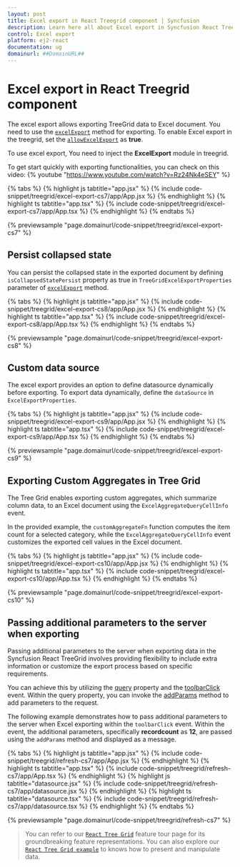 ```yaml
---
layout: post
title: Excel export in React Treegrid component | Syncfusion
description: Learn here all about Excel export in Syncfusion React Treegrid component of Syncfusion Essential JS 2 and more.
control: Excel export 
platform: ej2-react
documentation: ug
domainurl: ##DomainURL##
---
```


# Excel export in React Treegrid component

The excel export allows exporting TreeGrid data to Excel document. You need to use the [`excelExport`](https://ej2.syncfusion.com/react/documentation/api/treegrid/#excelexport) method for exporting. To enable Excel export in the treegrid, set the [`allowExcelExport`](https://ej2.syncfusion.com/react/documentation/api/treegrid/#allowexcelexport) as **true**.

To use excel export, You need to inject the **ExcelExport** module in treegrid.

To get start quickly with exporting functionalities, you can check on this video:
{% youtube "https://www.youtube.com/watch?v=Rz24Nk4eSEY" %}

{% tabs %}
{% highlight js tabtitle="app.jsx" %}
{% include code-snippet/treegrid/excel-export-cs7/app/App.jsx %}
{% endhighlight %}
{% highlight ts tabtitle="app.tsx" %}
{% include code-snippet/treegrid/excel-export-cs7/app/App.tsx %}
{% endhighlight %}
{% endtabs %}

 {% previewsample "page.domainurl/code-snippet/treegrid/excel-export-cs7" %}

## Persist collapsed state

You can persist the collapsed state in the exported document by defining `isCollapsedStatePersist` property as true in `TreeGridExcelExportProperties` parameter of [`excelExport`](https://ej2.syncfusion.com/react/documentation/api/treegrid/#excelexport) method.

{% tabs %}
{% highlight js tabtitle="app.jsx" %}
{% include code-snippet/treegrid/excel-export-cs8/app/App.jsx %}
{% endhighlight %}
{% highlight ts tabtitle="app.tsx" %}
{% include code-snippet/treegrid/excel-export-cs8/app/App.tsx %}
{% endhighlight %}
{% endtabs %}

 {% previewsample "page.domainurl/code-snippet/treegrid/excel-export-cs8" %}

## Custom data source

The excel export provides an option to define datasource dynamically before exporting. To export data dynamically, define the `dataSource` in `ExcelExportProperties`.

{% tabs %}
{% highlight js tabtitle="app.jsx" %}
{% include code-snippet/treegrid/excel-export-cs9/app/App.jsx %}
{% endhighlight %}
{% highlight ts tabtitle="app.tsx" %}
{% include code-snippet/treegrid/excel-export-cs9/app/App.tsx %}
{% endhighlight %}
{% endtabs %}

 {% previewsample "page.domainurl/code-snippet/treegrid/excel-export-cs9" %}

## Exporting Custom Aggregates in Tree Grid  
The Tree Grid enables exporting custom aggregates, which summarize column data, to an Excel document using the `ExcelAggregateQueryCellInfo` event.  

In the provided example, the `customAggregateFn` function computes the item count for a selected category, while the `ExcelAggregateQueryCellInfo` event customizes the exported cell values in the Excel document.

{% tabs %}
{% highlight js tabtitle="app.jsx" %}
{% include code-snippet/treegrid/excel-export-cs10/app/App.jsx %}
{% endhighlight %}
{% highlight ts tabtitle="app.tsx" %}
{% include code-snippet/treegrid/excel-export-cs10/app/App.tsx %}
{% endhighlight %}
{% endtabs %}

 {% previewsample "page.domainurl/code-snippet/treegrid/excel-export-cs10" %}

## Passing additional parameters to the server when exporting

Passing additional parameters to the server when exporting data in the Syncfusion React TreeGrid involves providing flexibility to include extra information or customize the export process based on specific requirements.

You can achieve this by utilizing the [query](https://ej2.syncfusion.com/react/documentation/api/treegrid/#query) property and the [toolbarClick](https://ej2.syncfusion.com/react/documentation/api/treegrid/#toolbarclick) event. Within the query property, you can invoke the [addParams](https://ej2.syncfusion.com/documentation/api/data/query/#addparams)  method to add parameters to the request.

The following example demonstrates how to pass additional parameters to the server when Excel exporting within the `toolbarClick` event. Within the event, the additional parameters, specifically **recordcount** as **12**, are passed using the `addParams` method and displayed as a message.

{% tabs %}
{% highlight js tabtitle="app.jsx" %}
{% include code-snippet/treegrid/refresh-cs7/app/App.jsx %}
{% endhighlight %}
{% highlight ts tabtitle="app.tsx" %}
{% include code-snippet/treegrid/refresh-cs7/app/App.tsx %}
{% endhighlight %}
{% highlight js tabtitle="datasource.jsx" %}
{% include code-snippet/treegrid/refresh-cs7/app/datasource.jsx %}
{% endhighlight %}
{% highlight ts tabtitle="datasource.tsx" %}
{% include code-snippet/treegrid/refresh-cs7/app/datasource.tsx %}
{% endhighlight %}
{% endtabs %}

 {% previewsample "page.domainurl/code-snippet/treegrid/refresh-cs7" %}
 
> You can refer to our [`React Tree Grid`](https://www.syncfusion.com/react-ui-components/react-tree-grid) feature tour page for its groundbreaking feature representations. You can also explore our [`React Tree Grid example`](https://ej2.syncfusion.com/react/demos/#/material/treegrid/treegrid-overview) to knows how to present and manipulate data.